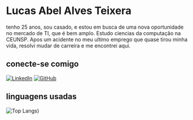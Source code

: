 # Lucas Abel Alves Teixera
tenho 25 anos, sou  casado, e estou em busca de uma nova oportunidade no mercado de TI, que é bem amplo.
Estudo ciencias da computação na CEUNSP.
Apos um acidente no meu ultimo emprego que quase tirou minha vida, resolvi mudar de carreira e me encontrei aqui.

## conecte-se comigo
[![LinkedIn](https://img.shields.io/badge/LinkedIn-0077B5?style=for-the-badge&logo=linkedin&logoColor=white)](https://www.linkedin.com/in/lucasabelteixeira)
[![GitHub](https://img.shields.io/badge/GitHub-100000?style=for-the-badge&logo=github&logoColor=white)](https://github.com/LucasTeixeiraAbel)

## linguagens usadas
![Top Langs](https://github-readme-stats-git-masterrstaa-rickstaa.vercel.app/api/top-langs/?username=LucasTeixeiraAbel&layout=compact&bg_color=000&border_color=30A3DC&title_color=E94D5F&text_color=FFF))